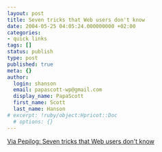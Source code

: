 ```yaml
---
layout: post
title: Seven tricks that Web users don't know
date: 2004-05-25 04:05:24.000000000 +02:00
categories:
- quick links
tags: []
status: publish
type: post
published: true
meta: {}
author:
  login: shanson
  email: papascott-wp@gmail.com
  display_name: PapaScott
  first_name: Scott
  last_name: Hanson
# excerpt: !ruby/object:Hpricot::Doc
  # options: {}
---
```

<p><a title="Pepilog" href="http://www.pepilog.de/artikel/seven-tricks-that-web-users-dont-know.htm">Via Pepilog: </a> <a title="They don't know all the secret shortcuts" href="http://www-106.ibm.com/developerworks/usability/library/us-tricks/?article=usr">Seven tricks that Web users don't know</a></p>
